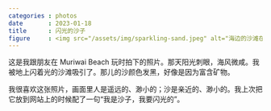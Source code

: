 ```yaml
---
categories : photos
date       : 2023-01-18
title      : 闪光的沙子
figure     : <img src="/assets/img/sparkling-sand.jpeg" alt="海边的沙滩在阳光下闪烁点点的光。">
---
```


这是我跟朋友在 Muriwai Beach 玩时拍下的照片。那天阳光刺眼，海风微咸。我被地上闪着光的沙滩吸引了。那儿的沙颜色发黑，好像是因为富含矿物。

我很喜欢这张照片，画面里人是遥远的、渺小的；沙是亲近的、渺小的。我上次把它放到网站上的时候配了一句“我是沙子，我要闪光的”。